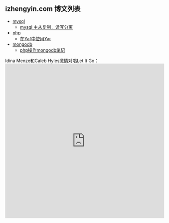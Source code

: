 izhengyin.com 博文列表
-------

* [mysql](https://github.com/zhengyin/blog/blob/master/mysql)
    *  [mysql 主从复制，读写分离](https://github.com/zhengyin/blog/blob/master/mysql/mysql%E4%B8%BB%E4%BB%8E%E5%A4%8D%E5%88%B6%EF%BC%8C%E8%AF%BB%E5%86%99%E5%88%86%E7%A6%BB.md)
* [php](https://github.com/zhengyin/blog/blob/master/php)
	*  [在Yaf中使用Yar](https://github.com/zhengyin/blog/blob/master/php/在Yaf中使用Yar.md)
* [mongodb](https://github.com/zhengyin/blog/blob/master/mongodb)
	*  [php操作mongodb笔记](https://github.com/zhengyin/blog/blob/master/mongodb/php操作mongodb笔记.md)



 Idina Menze和Caleb Hyles激情对唱Let It Go：<iframe height=498 width=510 src="http://player.youku.com/embed/XNjcyMDU4Njg0" frameborder=0 allowfullscreen></iframe>
